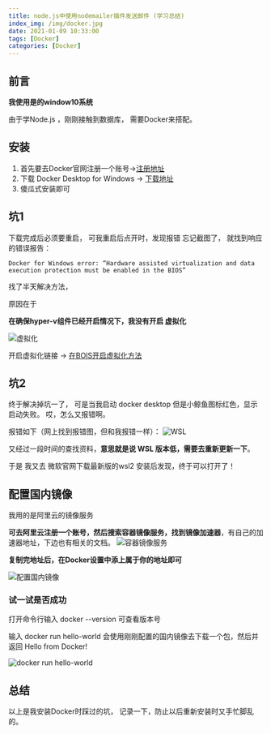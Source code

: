 ```yaml
---
title: node.js中使用nodemailer插件发送邮件 (学习总结)
index_img: /img/docker.jpg
date: 2021-01-09 10:33:00
tags: [Docker]
categories: [Docker]
---
```


## 前言
**我使用是的window10系统**

由于学Node.js ，刚刚接触到数据库， 需要Docker来搭配。 

## 安装
1. 首先要去Docker官网注册一个账号->[注册地址](https://hub.docker.com/)
2. 下载 Docker Desktop for Windows -> [下载地址](https://hub.docker.com/editions/community/docker-ce-desktop-windows/)
3. 傻瓜式安装即可


## 坑1 
下载完成后必须要重启， 可我重启后点开时，发现报错
忘记截图了， 就找到响应的错误报告：

`Docker for Windows error: “Hardware assisted virtualization and data execution protection must be enabled in the BIOS”`

找了半天解决方法，

原因在于

**在确保hyper-v组件已经开启情况下，我没有开启 虚拟化**

![虚拟化](https://p6-juejin.byteimg.com/tos-cn-i-k3u1fbpfcp/c7bb4253daed4a6288c1348c0ff03bc4~tplv-k3u1fbpfcp-watermark.image)

开启虚拟化链接 -> [在BOIS开启虚拟化方法](https://jingyan.baidu.com/article/ab0b56305f2882c15afa7dda.html)

## 坑2

终于解决掉坑一了， 可是当我启动 docker desktop 但是小鲸鱼图标红色，显示启动失败。
哎，怎么又报错啊。

报错如下（网上找到报错图，但和我报错一样）：
![WSL](https://p3-juejin.byteimg.com/tos-cn-i-k3u1fbpfcp/e622853cb5d3439591259cb7075385aa~tplv-k3u1fbpfcp-watermark.image)

又经过一段时间的查找资料，**意思就是说 WSL 版本低，需要去重新更新一下**。

于是 我又去 微软官网下载最新版的wsl2 安装后发现，终于可以打开了！


## 配置国内镜像

我用的是阿里云的镜像服务

**可去阿里云注册一个账号，然后搜索容器镜像服务，找到镜像加速器**，有自己的加速器地址，下边也有相关的文档。
![容器镜像服务](https://p1-juejin.byteimg.com/tos-cn-i-k3u1fbpfcp/09786d85f1ed403cabee8d1cd2c42010~tplv-k3u1fbpfcp-watermark.image)


**复制完地址后，在Docker设置中添上属于你的地址即可**

![配置国内镜像](https://p3-juejin.byteimg.com/tos-cn-i-k3u1fbpfcp/dcb14fea69ac4ecb8e2b6c9c4f9afa50~tplv-k3u1fbpfcp-watermark.image)


### 试一试是否成功

打开命令行输入 docker --version 可查看版本号

输入 docker run hello-world 会使用刚刚配置的国内镜像去下载一个包，然后并返回 Hello from Docker!

![docker run hello-world](https://p9-juejin.byteimg.com/tos-cn-i-k3u1fbpfcp/90510e399dab42a68be7553894e44562~tplv-k3u1fbpfcp-watermark.image)


## 总结
以上是我安装Docker时踩过的坑， 记录一下，防止以后重新安装时又手忙脚乱的。


